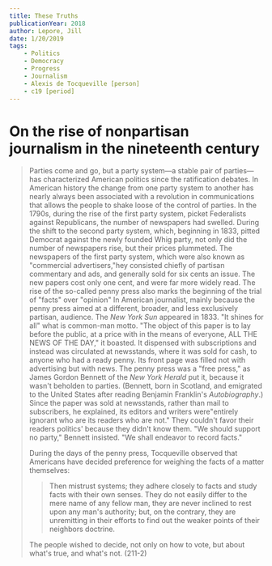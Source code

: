 ```yaml
---
title: These Truths
publicationYear: 2018
author: Lepore, Jill
date: 1/20/2019
tags:
    - Politics
    - Democracy
    - Progress
    - Journalism
    - Alexis de Tocqueville [person]
    - c19 [period]
---
```


# On the rise of nonpartisan journalism in the nineteenth century

> Parties come and go, but a party system—a stable pair of parties—has characterized American politics since the ratification debates. In American history the change from one party system to another has nearly always been associated with a revolution in communications that allows the people to shake loose of the control of parties. In the 1790s, during the rise of the first party system, picket Federalists against Republicans, the number of newspapers had swelled. During the shift to the second party system, which, beginning in 1833, pitted Democrat against the newly founded Whig party, not only did the number of newspapers rise, but their prices plummeted. The newspapers of the first party system, which were also known as "commercial advertisers,"hey consisted chiefly of partisan commentary and ads, and generally sold for six cents an issue. The new papers cost only one cent, and were far more widely read. The rise of the so-called penny press also marks the beginning of the trial of "facts" over "opinion" In American journalist, mainly because the penny press aimed at a different, broader, and less exclusively partisan, audience. The _New York Sun_ appeared in 1833. "It shines for all" what is common-man motto. "The object of this paper is to lay before the public, at a price with in the means of everyone, ALL THE NEWS OF THE DAY," it boasted. It dispensed with subscriptions and instead was circulated at newsstands, where it was sold for cash, to anyone who had a ready penny. Its front page was filled not with advertising but with news. The penny press was a "free press," as James Gordon Bennett of the _New York Herald_ put it, because it wasn't beholden to  parties. (Bennett, born in Scotland, and emigrated to the United States after reading Benjamin Franklin's _Autobiography_.) Since the paper was sold at newsstands, rather than mail to subscribers, he explained, its editors and writers were"entirely ignorant who are its readers who are not." They couldn't favor their readers politics' because they didn't know them. "We should support no party," Bennett insisted. "We shall endeavor to record facts."
>
> During the days of the penny press, Tocqueville observed that Americans have decided preference for weighing the facts of a matter themselves:
>
> > Then mistrust systems; they adhere closely to facts and study facts with their own senses. They do not easily differ to the mere name of any fellow man, they are never inclined to rest upon any man's authority; but, on the contrary, they are unremitting in their efforts to find out the weaker points of their neighbors doctrine.
>
> The people wished to decide, not only on how to vote, but about what's true, and what's not. (211-2)
